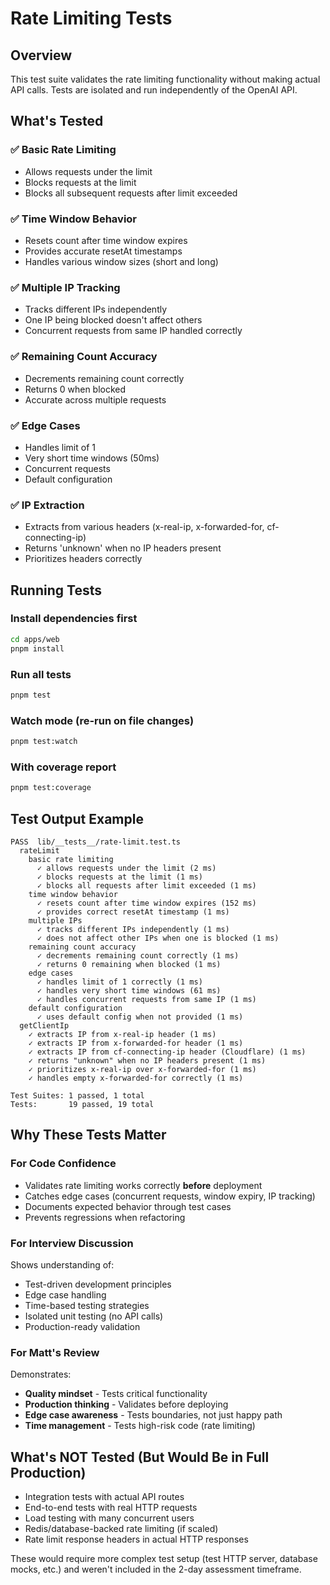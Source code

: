 # Rate Limiting Tests

## Overview

This test suite validates the rate limiting functionality without making actual API calls. Tests are isolated and run independently of the OpenAI API.

## What's Tested

### ✅ Basic Rate Limiting
- Allows requests under the limit
- Blocks requests at the limit  
- Blocks all subsequent requests after limit exceeded

### ✅ Time Window Behavior
- Resets count after time window expires
- Provides accurate resetAt timestamps
- Handles various window sizes (short and long)

### ✅ Multiple IP Tracking
- Tracks different IPs independently
- One IP being blocked doesn't affect others
- Concurrent requests from same IP handled correctly

### ✅ Remaining Count Accuracy
- Decrements remaining count correctly
- Returns 0 when blocked
- Accurate across multiple requests

### ✅ Edge Cases
- Handles limit of 1
- Very short time windows (50ms)
- Concurrent requests
- Default configuration

### ✅ IP Extraction
- Extracts from various headers (x-real-ip, x-forwarded-for, cf-connecting-ip)
- Returns 'unknown' when no IP headers present
- Prioritizes headers correctly

## Running Tests

### Install dependencies first
```bash
cd apps/web
pnpm install
```

### Run all tests
```bash
pnpm test
```

### Watch mode (re-run on file changes)
```bash
pnpm test:watch
```

### With coverage report
```bash
pnpm test:coverage
```

## Test Output Example

```
PASS  lib/__tests__/rate-limit.test.ts
  rateLimit
    basic rate limiting
      ✓ allows requests under the limit (2 ms)
      ✓ blocks requests at the limit (1 ms)
      ✓ blocks all requests after limit exceeded (1 ms)
    time window behavior
      ✓ resets count after time window expires (152 ms)
      ✓ provides correct resetAt timestamp (1 ms)
    multiple IPs
      ✓ tracks different IPs independently (1 ms)
      ✓ does not affect other IPs when one is blocked (1 ms)
    remaining count accuracy
      ✓ decrements remaining count correctly (1 ms)
      ✓ returns 0 remaining when blocked (1 ms)
    edge cases
      ✓ handles limit of 1 correctly (1 ms)
      ✓ handles very short time windows (61 ms)
      ✓ handles concurrent requests from same IP (1 ms)
    default configuration
      ✓ uses default config when not provided (1 ms)
  getClientIp
    ✓ extracts IP from x-real-ip header (1 ms)
    ✓ extracts IP from x-forwarded-for header (1 ms)
    ✓ extracts IP from cf-connecting-ip header (Cloudflare) (1 ms)
    ✓ returns "unknown" when no IP headers present (1 ms)
    ✓ prioritizes x-real-ip over x-forwarded-for (1 ms)
    ✓ handles empty x-forwarded-for correctly (1 ms)

Test Suites: 1 passed, 1 total
Tests:       19 passed, 19 total
```

## Why These Tests Matter

### For Code Confidence
- Validates rate limiting works correctly **before** deployment
- Catches edge cases (concurrent requests, window expiry, IP tracking)
- Documents expected behavior through test cases
- Prevents regressions when refactoring

### For Interview Discussion
Shows understanding of:
- Test-driven development principles
- Edge case handling
- Time-based testing strategies
- Isolated unit testing (no API calls)
- Production-ready validation

### For Matt's Review
Demonstrates:
- **Quality mindset** - Tests critical functionality
- **Production thinking** - Validates before deploying
- **Edge case awareness** - Tests boundaries, not just happy path
- **Time management** - Tests high-risk code (rate limiting)

## What's NOT Tested (But Would Be in Full Production)

- Integration tests with actual API routes
- End-to-end tests with real HTTP requests
- Load testing with many concurrent users
- Redis/database-backed rate limiting (if scaled)
- Rate limit response headers in actual HTTP responses

These would require more complex test setup (test HTTP server, database mocks, etc.) and weren't included in the 2-day assessment timeframe.
